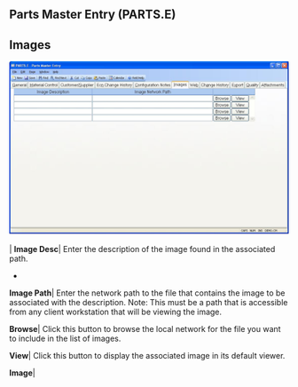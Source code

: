 ## Parts Master Entry (PARTS.E)
<PageHeader />

## Images

![](./PARTS-E-6.jpg)

| **Image Desc**|  Enter the description of the image found in the associated
path.

-  
**Image Path**|  Enter the network path to the file that contains the image to
be associated with the description. Note: This must be a path that is
accessible from any client workstation that will be viewing the image.

**Browse**|  Click this button to browse the local network for the file you
want to include in the list of images.

**View**|  Click this button to display the associated image in its default
viewer.

**Image**|


<badge text= "Version 8.10.57 " vertical="middle" />

<PageFooter />
